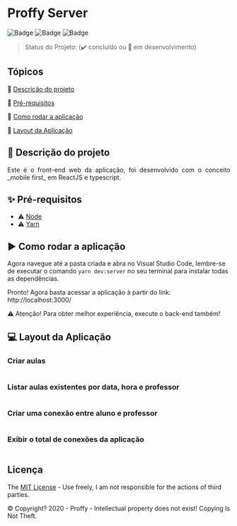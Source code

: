 # Proffy Server

![Badge](https://img.shields.io/badge/Bootcamp%20Rocketseat-ReactJS-blueviolet)
![Badge](https://img.shields.io/badge/node-%3E%3D%2012.18.2-brightgreen)
![Badge](https://img.shields.io/badge/types-Flow%20%7C%20TypeScript-blue)

> Status do Projeto: (✔️ concluído ou 🚧 em desenvolvimento)

## Tópicos

🔹 [Descrição do projeto](#🔗-descrição-do-projeto)

🔹 [Pré-requisitos](#✨-pré-requisitos)

🔹 [Como rodar a aplicação](#▶️-como-rodar-a-aplicação)

🔹 [Layout da Aplicação](#💻-layout-da-aplicação)

## 🔗 Descrição do projeto

<p align="justify">
  Este é o front-end web da aplicação, foi desenvolvido com o conceito _mobile first_ em ReactJS e typescript.
</p>

## ✨ Pré-requisitos

- ⚠️ [Node](https://nodejs.org/en/download/)
- ⚠️ [Yarn](https://yarnpkg.com/getting-started/install)

## ▶️ Como rodar a aplicação

Agora navegue até a pasta criada e abra no Visual Studio Code, lembre-se de executar o comando `yarn dev:server` no seu terminal para instalar todas as dependências.

Pronto! Agora basta acessar a aplicação à partir do link: http://localhost:3000/

⚠️ Atenção! Para obter melhor experiência, execute o back-end também!

## 💻 Layout da Aplicação

### Criar aulas

<img src="" max-width="700" max-heigth="600" />

### Listar aulas existentes por data, hora e professor

<img src="" max-width="700" max-heigth="600" />

### Criar uma conexão entre aluno e professor

<img src="" max-width="700" max-heigth="600" />

### Exibir o total de conexões da aplicação

<img src="" max-width="700" max-heigth="600" />

## Licença

The [MIT License](https://opensource.org/licenses/MIT) - Use freely, I am not responsible for the actions of third parties.

©️ Copyright? 2020 - Proffy - Intellectual property does not exist! Copying Is Not Theft.
